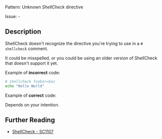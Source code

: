 Pattern: Unknown _ShellCheck_ directive

Issue: -

## Description

ShellCheck doesn't recognize the directive you're trying to use in a `# shellcheck` comment.

It could be misspelled, or you could be using an older version of ShellCheck that doesn't support it yet.

Example of **incorrect** code:

```sh
# shellcheck foobar=baz
echo "Hello World"
```

Example of **correct** code:

Depends on your intention.

## Further Reading

* [ShellCheck - SC1107](https://github.com/koalaman/shellcheck/wiki/SC1107)
